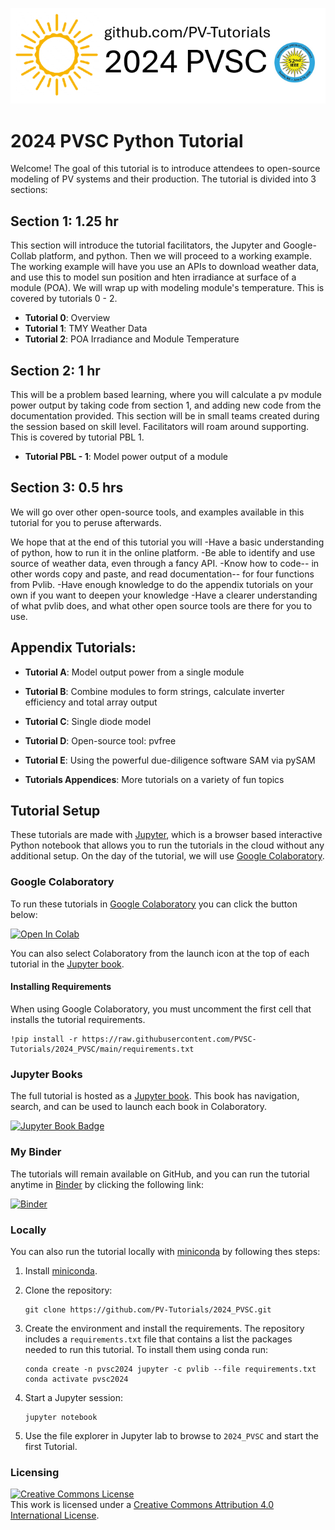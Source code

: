 ![tutorialpromo](images/tutorial_banner.PNG)

# 2024 PVSC Python Tutorial
Welcome! The goal of this tutorial is to introduce attendees to open-source modeling of PV systems and their production.
The tutorial is divided into 3 sections:

## Section 1: 1.25 hr
This section will introduce the tutorial facilitators, the Jupyter and Google-Collab platform, and python. Then we will proceed to a working example.
The working example will have you use an APIs to download weather data, and use this to model sun position and hten irradiance at surface of a module (POA). 
We will wrap up with modeling module's temperature.
This is covered by tutorials 0 - 2.
* **Tutorial 0**: Overview
* **Tutorial 1**: TMY Weather Data
* **Tutorial 2**: POA Irradiance and Module Temperature

## Section 2: 1 hr
This will be a problem based learning, where you will calculate a pv module power output by taking code from section 1, and adding new code from the documentation provided.
This section will be in small teams created during the session based on skill level. Facilitators will roam around supporting.
This is covered by tutorial PBL 1.
* **Tutorial PBL - 1**: Model power output of a module

## Section 3: 0.5 hrs
We will go over other open-source tools, and examples available in this tutorial for you to peruse afterwards.

We hope that at the end of this tutorial you will
-Have a basic understanding of python, how to run it in the online platform.
-Be able to identify and use source of weather data, even through a fancy API.
-Know how to code-- in other words copy and paste, and read documentation-- for four functions from Pvlib.
-Have enough knowledge to do the appendix tutorials on your own if you want to deepen your knowledge
-Have a clearer understanding of what pvlib does, and what other open source tools are there for you to use.

## Appendix Tutorials:
* **Tutorial A**: Model output power from a single module
* **Tutorial B**: Combine modules to form strings, calculate inverter efficiency
  and total array output
* **Tutorial C**: Single diode model 
* **Tutorial D**: Open-source tool: pvfree
* **Tutorial E**: Using the powerful due-diligence software SAM via pySAM

* **Tutorials Appendices**: More tutorials on a variety of fun topics

## Tutorial Setup
These tutorials are made with [Jupyter](https://jupyter.org), which is a
browser based interactive Python notebook that allows you to run the tutorials
in the cloud without any additional setup. On the day of the tutorial, we will
use [Google Colaboratory](https://colab.research.google.com/).

### Google Colaboratory
To run these tutorials in [Google Colaboratory](https://colab.research.google.com/)
you can click the button below:

<a target="_blank" href="https://colab.research.google.com/github/PV-Tutorials/2024_PVSC/blob/main/Tutorial%200%20-%20Overview.ipynb">
  <img src="https://colab.research.google.com/assets/colab-badge.svg" alt="Open In Colab"/>
</a>

You can also select Colaboratory from the launch icon at the top of each tutorial
in the [Jupyter book](https://pvsc-tutorials.github.io/2024_PVSC/index.html).

#### Installing Requirements
When using Google Colaboratory, you must uncomment the first cell that installs
the tutorial requirements.

    !pip install -r https://raw.githubusercontent.com/PVSC-Tutorials/2024_PVSC/main/requirements.txt

### Jupyter Books

The full tutorial is hosted as a [Jupyter book](https://jupyterbook.org/intro.html).
This book has navigation, search, and can be used to launch each book in Colaboratory.

[![Jupyter Book Badge](https://jupyterbook.org/badge.svg)](<https://PV-Tutorials.github.io/2024_PVSC/index.html>)

### My Binder

The tutorials will remain available on GitHub, and you can run
the tutorial anytime in [Binder](https://mybinder.org) by clicking the
following link:

[![Binder](https://mybinder.org/badge_logo.svg)](https://mybinder.org/v2/gh/PV-Tutorials/2024_PVSC/main)

### Locally

You can also run the tutorial locally with
[miniconda](https://docs.conda.io/en/latest/miniconda.html) by following thes
steps:

1. Install [miniconda](https://docs.conda.io/en/latest/miniconda.html).

1. Clone the repository:

   ```
   git clone https://github.com/PV-Tutorials/2024_PVSC.git
   ```

1. Create the environment and install the requirements. The repository includes
   a `requirements.txt` file that contains a list the packages needed to run
   this tutorial. To install them using conda run:

   ```
   conda create -n pvsc2024 jupyter -c pvlib --file requirements.txt
   conda activate pvsc2024
   ```

1. Start a Jupyter session:

   ```
   jupyter notebook
   ```

1. Use the file explorer in Jupyter lab to browse to `2024_PVSC`
   and start the first Tutorial.


### Licensing

<a rel="license" href="http://creativecommons.org/licenses/by/4.0/"><img alt="Creative Commons License" style="border-width:0" src="https://i.creativecommons.org/l/by/4.0/88x31.png" /></a><br />This work is licensed under a <a rel="license" href="http://creativecommons.org/licenses/by/4.0/">Creative Commons Attribution 4.0 International License</a>.
